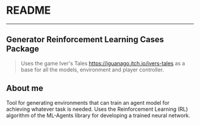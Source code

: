 # README
---
## Generator Reinforcement Learning Cases Package

> Uses the game Iver's Tales https://iguanago.itch.io/ivers-tales as a base for all the models, environment and player controller. 

## About me
 Tool for generating environments that can train an agent model for achieving whatever task is needed. Uses the Reinforcement Learning (RL) algorithm of the ML-Agents library for developing a trained neural network.
  